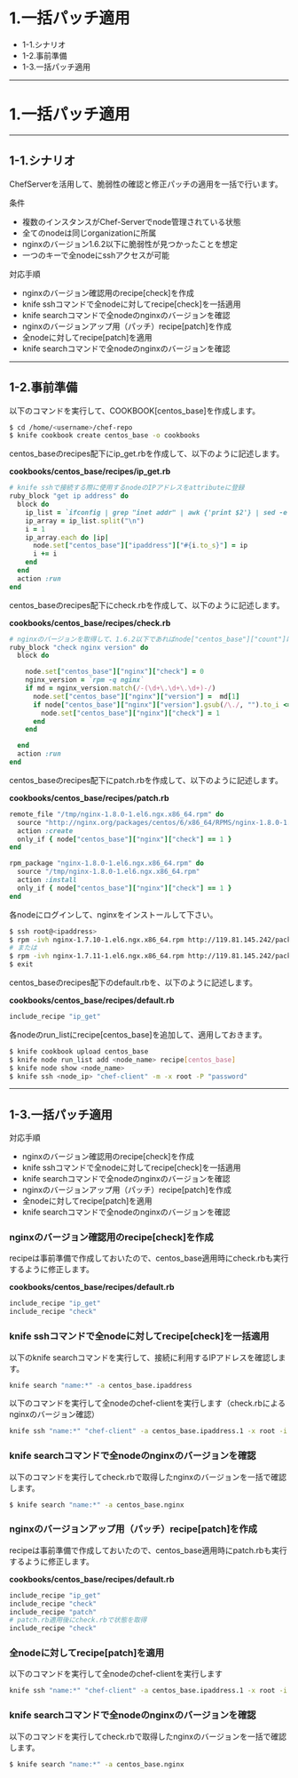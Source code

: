 # 1.一括パッチ適用

- 1-1.シナリオ
- 1-2.事前準備
- 1-3.一括パッチ適用

---

# 1.一括パッチ適用

---

## 1-1.シナリオ

ChefServerを活用して、脆弱性の確認と修正パッチの適用を一括で行います。

条件

- 複数のインスタンスがChef-Serverでnode管理されている状態
- 全てのnodeは同じorganizationに所属
- nginxのバージョン1.6.2以下に脆弱性が見つかったことを想定
- 一つのキーで全nodeにsshアクセスが可能

対応手順

- nginxのバージョン確認用のrecipe[check]を作成
- knife sshコマンドで全nodeに対してrecipe[check]を一括適用
- knife searchコマンドで全nodeのnginxのバージョンを確認
- nginxのバージョンアップ用（パッチ）recipe[patch]を作成
- 全nodeに対してrecipe[patch]を適用
- knife searchコマンドで全nodeのnginxのバージョンを確認

---

## 1-2.事前準備

以下のコマンドを実行して、COOKBOOK[centos_base]を作成します。

```bash
$ cd /home/<username>/chef-repo
$ knife cookbook create centos_base -o cookbooks
```

centos_baseのrecipes配下にip_get.rbを作成して、以下のように記述します。

**cookbooks/centos_base/recipes/ip_get.rb**

```ruby
# knife sshで接続する際に使用するnodeのIPアドレスをattributeに登録
ruby_block "get ip address" do
  block do
    ip_list = `ifconfig | grep "inet addr" | awk {'print $2'} | sed -e "s/addr://"`
    ip_array = ip_list.split("\n")
    i = 1
    ip_array.each do |ip|
      node.set["centos_base"]["ipaddress"]["#{i.to_s}"] = ip
      i += i
    end
  end
  action :run
end
```

centos_baseのrecipes配下にcheck.rbを作成して、以下のように記述します。

**cookbooks/centos_base/recipes/check.rb**

```ruby
# nginxのバージョンを取得して、1.6.2以下であればnode["centos_base"]["count"]に1をセット
ruby_block "check nginx version" do
  block do

    node.set["centos_base"]["nginx"]["check"] = 0
    nginx_version = `rpm -q nginx`
    if md = nginx_version.match(/-(\d+\.\d+\.\d+)-/)
      node.set["centos_base"]["nginx"]["version"] =  md[1]
      if node["centos_base"]["nginx"]["version"].gsub(/\./, "").to_i <= 179 then
        node.set["centos_base"]["nginx"]["check"] = 1
      end
    end

  end
  action :run
end
```

centos_baseのrecipes配下にpatch.rbを作成して、以下のように記述します。

**cookbooks/centos_base/recipes/patch.rb**

```ruby
remote_file "/tmp/nginx-1.8.0-1.el6.ngx.x86_64.rpm" do
  source "http://nginx.org/packages/centos/6/x86_64/RPMS/nginx-1.8.0-1.el6.ngx.x86_64.rpm"
  action :create
  only_if { node["centos_base"]["nginx"]["check"] == 1 }
end

rpm_package "nginx-1.8.0-1.el6.ngx.x86_64.rpm" do
  source "/tmp/nginx-1.8.0-1.el6.ngx.x86_64.rpm"
  action :install
  only_if { node["centos_base"]["nginx"]["check"] == 1 }
end
```

各nodeにログインして、nginxをインストールして下さい。

```bash
$ ssh root@<ipaddress>
$ rpm -ivh nginx-1.7.10-1.el6.ngx.x86_64.rpm http://119.81.145.242/packages/chef/packages/nginx-1.7.10-1.el6.ngx.x86_64.rpm
# または
$ rpm -ivh nginx-1.7.11-1.el6.ngx.x86_64.rpm http://119.81.145.242/packages/chef/packages/nginx-1.7.11-1.el6.ngx.x86_64.rpm
$ exit
```

centos_baseのrecipes配下のdefault.rbを、以下のように記述します。

**cookbooks/centos_base/recipes/default.rb**

```ruby
include_recipe "ip_get"
```

各nodeのrun_listにrecipe[centos_base]を追加して、適用しておきます。

```bash
$ knife cookbook upload centos_base
$ knife node run_list add <node_name> recipe[centos_base]
$ knife node show <node_name>
$ knife ssh <node_ip> "chef-client" -m -x root -P "password"
```

---

## 1-3.一括パッチ適用

対応手順

- nginxのバージョン確認用のrecipe[check]を作成
- knife sshコマンドで全nodeに対してrecipe[check]を一括適用
- knife searchコマンドで全nodeのnginxのバージョンを確認
- nginxのバージョンアップ用（パッチ）recipe[patch]を作成
- 全nodeに対してrecipe[patch]を適用
- knife searchコマンドで全nodeのnginxのバージョンを確認

### nginxのバージョン確認用のrecipe[check]を作成

recipeは事前準備で作成しておいたので、centos_base適用時にcheck.rbも実行するように修正します。

**cookbooks/centos_base/recipes/default.rb**

```ruby
include_recipe "ip_get"
include_recipe "check"
```

### knife sshコマンドで全nodeに対してrecipe[check]を一括適用

以下のknife searchコマンドを実行して、接続に利用するIPアドレスを確認します。

```bash
knife search "name:*" -a centos_base.ipaddress
```

以下のコマンドを実行して全nodeのchef-clientを実行します（check.rbによるnginxのバージョン確認）

```bash
knife ssh "name:*" "chef-client" -a centos_base.ipaddress.1 -x root -i /root/.ssh/id_rsa
```

### knife searchコマンドで全nodeのnginxのバージョンを確認

以下のコマンドを実行してcheck.rbで取得したnginxのバージョンを一括で確認します。

```bash
$ knife search "name:*" -a centos_base.nginx
```

### nginxのバージョンアップ用（パッチ）recipe[patch]を作成

recipeは事前準備で作成しておいたので、centos_base適用時にpatch.rbも実行するように修正します。

**cookbooks/centos_base/recipes/default.rb**

```ruby
include_recipe "ip_get"
include_recipe "check"
include_recipe "patch"
# patch.rb適用後にcheck.rbで状態を取得
include_recipe "check"
```

### 全nodeに対してrecipe[patch]を適用

以下のコマンドを実行して全nodeのchef-clientを実行します

```bash
knife ssh "name:*" "chef-client" -a centos_base.ipaddress.1 -x root -i /root/.ssh/id_rsa
```

### knife searchコマンドで全nodeのnginxのバージョンを確認

以下のコマンドを実行してcheck.rbで取得したnginxのバージョンを一括で確認します。

```bash
$ knife search "name:*" -a centos_base.nginx
```
